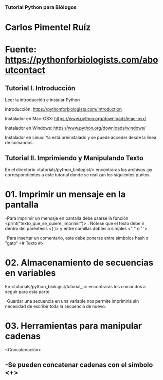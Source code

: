 ### Tutorial Python para Biólogos ###

# Carlos Pimentel Ruíz #
# Fuente: https://pythonforbiologists.com/aboutcontact #


## Tutorial I. Introducción ##

Leer la introducción e instalar Python

Introducción: https://pythonforbiologists.com/introduction

Instalador en Mac-OSX: https://www.python.org/downloads/mac-osx/

Instalador en Windows: https://www.python.org/downloads/windows/

Instalador en Linux: Ya está preinstalado y se puede acceder desde la línea de comandos.

## Tutorial II. Imprimiendo y Manipulando Texto ##

En el directorio <tutorials/python_biologist/> encontraras los archivos .py correspondientes a este tutorial donde se realizan los siguientes puntos.

# 01. Imprimir un mensaje en la pantalla #


-Para imprimir un mensaje en pantalla debe usarse la función <print("texto_que_se_quiere_imprimir")> . Nótese que el texto debe ir dentro del paréntesis <( )> y entre comillas dobles o simples <" " o ' '>

-Para insertar un comentario, este debe ponerse entre símbolos hash o "gato" <# Texto #>

# 02. Almacenamiento de secuencias en variables #

En <tutorials/python_biologist/tutorial_ii> encontrarás los comandos a seguir para esta parte.

-Guardar una secuencia en una variable nos permite imprimirla sin necesidad de escribir toda la secuencia de nuevo.

# 03. Herramientas para manipular cadenas #

<Concatenación>

-Se pueden concatenar cadenas con el símbolo <+>
- 



